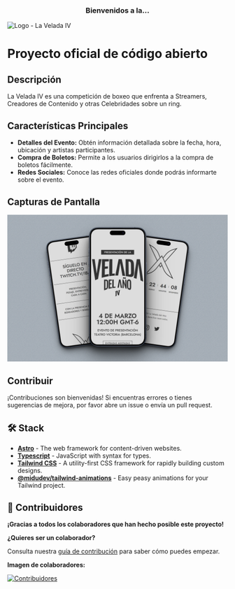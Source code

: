 <h3 align="center">Bienvenidos a la...</h3>

![Logo - La Velada IV](https://github.com/midudev/la-velada-web-oficial/assets/1561955/4f76305d-9ed2-40b8-b189-355235f5ad6e)

# Proyecto oficial de código abierto

## Descripción
La Velada IV es una competición de boxeo que enfrenta a Streamers, Creadores de Contenido y otras Celebridades sobre un ring.

## Características Principales
- **Detalles del Evento:** Obtén información detallada sobre la fecha, hora, ubicación y artistas participantes.
- **Compra de Boletos:** Permite a los usuarios dirigirlos a la compra de boletos fácilmente.
- **Redes Sociales:** Conoce las redes oficiales donde podrás informarte sobre el evento.

## Capturas de Pantalla
![Captura de Pantalla de la web en móvil](/public/Mobile_README.png)

## Contribuir
¡Contribuciones son bienvenidas! Si encuentras errores o tienes sugerencias de mejora, por favor abre un issue o envía un pull request.

## 🛠️ Stack

- [**Astro**](https://astro.build/) - The web framework for content-driven websites.
- [**Typescript**](https://www.typescriptlang.org/) - JavaScript with syntax for types.
- [**Tailwind CSS**](https://tailwindcss.com/) - A utility-first CSS framework for rapidly building custom designs.
- [**@midudev/tailwind-animations**](https://tailwindcss-animations.vercel.app) - Easy peasy animations for your Tailwind project.

## 👑 Contribuidores

**¡Gracias a todos los colaboradores que han hecho posible este proyecto!**

**¿Quieres ser un colaborador?**

Consulta nuestra [guía de contribución](https://github.com/midudev/la-velada-web-oficial/blob/master/CONTRIBUTING.md) para saber cómo puedes empezar.

**Imagen de colaboradores:**

[![Contribuidores](https://contrib.rocks/image?repo=midudev/la-velada-web-oficial&theme=flat)](https://github.com/midudev/la-velada-web-oficial/graphs/contributors)
